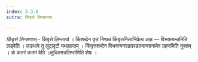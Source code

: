 ```yaml
---
index: 3.3.6
sutra: किंवृत्ते लिप्सायाम्

---
```

_किंवृत्ते लिप्सायाम्_ - किंवृत्ते लिप्सायां । किंशब्देन वृत्तं निष्पन्नं किंवृत्तमित्यभिप्रेत्य आह —  विभक्त्यन्तमिति लड्वेति । लडभावे तु लुट्लृटौ यथाप्राप्तम् । किंवृत्तशब्देन विभक्त्यन्तडतरडतमान्तानामेव ग्रहणमिति युक्तम् । कं कतरं कतमं वेति ।क्षुधितमन्नलिप्स॑मिति शेषः ।